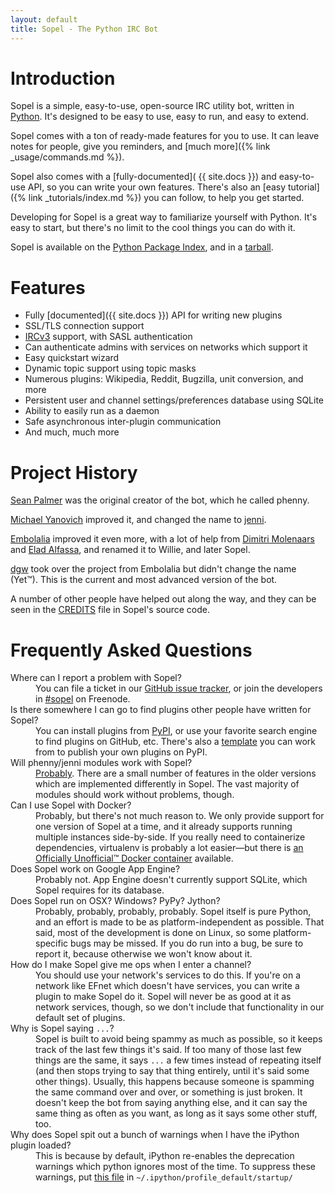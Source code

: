 ```yaml
---
layout: default
title: Sopel - The Python IRC Bot
---
```


# Introduction

<span class="Sopel">Sopel</span> is a simple, easy-to-use, open-source IRC
utility bot, written in [Python](https://www.python.org/). It's designed to be
easy to use, easy to run, and easy to extend.

<span class="Sopel">Sopel</span> comes with a ton of ready-made features for
you to use. It can leave notes for people, give you reminders, and
[much more]({% link _usage/commands.md %}).

<span class="Sopel">Sopel</span> also comes with a [fully-documented](
{{ site.docs }}) and easy-to-use API, so you can write your own features.
There's also an [easy tutorial]({% link _tutorials/index.md %}) you can follow,
to help you get started.

Developing for <span class="Sopel">Sopel</span> is a great way to familiarize
yourself with Python. It's easy to start, but there's no limit to the cool
things you can do with it.

<span class="Sopel">Sopel</span> is available on the
[Python Package Index](https://pypi.org/project/sopel/), and in a
[tarball](https://github.com/sopel-irc/sopel/releases/latest).

# Features

* Fully [documented]({{ site.docs }}) API for writing new plugins
* SSL/TLS connection support
* [IRCv3](https://ircv3.net/) support, with SASL authentication
* Can authenticate admins with services on networks which support it
* Easy quickstart wizard
* Dynamic topic support using topic masks
* Numerous plugins: Wikipedia, Reddit, Bugzilla, unit conversion, and more
* Persistent user and channel settings/preferences database using SQLite
* Ability to easily run as a daemon
* Safe asynchronous inter-plugin communication
* And much, much more

# Project History

[Sean Palmer](http://inamidst.com/) was the original creator of the bot, which
he called phenny.

[Michael Yanovich](https://yanovich.net/) improved it, and changed the name to
[jenni](https://github.com/myano/jenni).

[Embolalia](https://embolalia.com/) improved it even more, with a lot of
help from [Dimitri Molenaars](http://tyrope.nl/) and
[Elad Alfassa](https://eladalfassa.com/), and renamed it to Willie, and later
Sopel.

[dgw](https://technobabbl.es/) took over the project from Embolalia but didn't
change the name (Yet™). This is the current and most advanced version of the bot.

A number of other people have helped out along the way, and they can be seen in
the [CREDITS](https://github.com/sopel-irc/sopel/blob/master/CREDITS) file in
Sopel's source code.

# Frequently Asked Questions

<dl class="faq">
<dt>Where can I report a problem with Sopel?</dt>
<dd>You can file a ticket in our <a href="{{ site.repo }}/issues">GitHub issue
tracker</a>, or join the developers in <a href="irc://irc.freenode.net/#sopel">
#sopel</a> on Freenode.</dd>

<dt>Is there somewhere I can go to find plugins other people have written for
Sopel?</dt>
<dd>You can install plugins from <a href="https://pypi.org/search/?q=%22sopel_modules%22">
PyPI</a>, or use your favorite search engine to find plugins on GitHub, etc.
There's also a <a href="https://github.com/sopel-irc/cookiecutter-sopel">
template</a> you can work from to publish your own plugins on PyPI.</dd>

<dt>Will phenny/jenni modules work with Sopel?</dt>
<dd><a href="{% link _appendices/phenny-compatibility.md %}">Probably</a>.
There are a small number of features in the older versions which are implemented
differently in Sopel. The vast majority of modules should work without problems,
though.</dd>

<dt>Can I use Sopel with Docker?</dt>
<dd>Probably, but there's not much reason to. We only provide support for one
version of Sopel at a time, and it already supports running multiple instances
side-by-side. If you really need to containerize dependencies, virtualenv is
probably a lot easier—but there is <a href="https://github.com/sopel-irc/sopel-docker">an
Officially Unofficial™ Docker container</a> available.</dd>

<dt>Does Sopel work on Google App Engine?</dt>
<dd>Probably not. App Engine doesn't currently support SQLite, which Sopel
requires for its database.</dd>

<dt>Does Sopel run on OSX? Windows? PyPy? Jython?</dt>
<dd>Probably, probably, probably, probably. Sopel itself is pure Python, and an
effort is made to be as platform-independent as possible. That said, most of
the development is done on Linux, so some platform-specific bugs may be missed.
If you do run into a bug, be sure to report it, because otherwise we won't know
about it.</dd>

<dt>How do I make Sopel give me ops when I enter a channel?</dt>
<dd>You should use your network's services to do this. If you're on a network
like EFnet which doesn't have services, you can write a plugin to make Sopel do
it. Sopel will never be as good at it as network services, though, so we don't
include that functionality in our default set of plugins.</dd>

<dt>Why is Sopel saying <code>...</code>?</dt>
<dd>Sopel is built to avoid being spammy as much as possible, so it keeps track
of the last few things it's said. If too many of those last few things are the
same, it says <code>...</code> a few times instead of repeating itself (and
then stops trying to say that thing entirely, until it's said some other
things). Usually, this happens because someone is spamming the same command
over and over, or something is just broken. It doesn't keep the bot from saying
anything else, and it can say the same thing as often as you want, as long as
it says some other stuff, too.</dd>

<dt>Why does Sopel spit out a bunch of warnings when I have the iPython plugin
loaded?</dt>
<dd>This is because by default, iPython re-enables the deprecation warnings
which python ignores most of the time. To suppress these warnings, put
<a href="https://github.com/sopel-irc/sopel/blob/5f60756e1a975a1a978c322949d8ba9b4a2b4d71/contrib/suppress-warnings.py">this
file</a> in <code>~/.ipython/profile_default/startup/</code></dd>
</dl>
